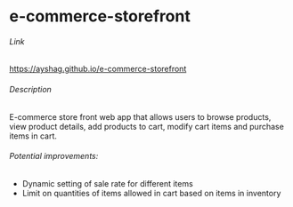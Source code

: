 # e-commerce-storefront

###### Link
https://ayshag.github.io/e-commerce-storefront

###### Description
E-commerce store front web app that allows users to browse products, view product details, add products to cart, modify cart items and purchase items in cart.

###### Potential improvements: 
* Dynamic setting of sale rate for different items
* Limit on quantities of items allowed in cart based on items in inventory
